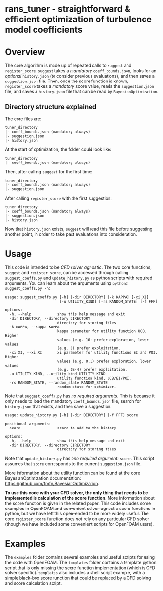 # rans_tuner - straightforward & efficient optimization of turbulence model coefficients

# Overview
The core algorithm is made up of repeated calls to `suggest` and `register_score`. `suggest` takes a *mandatory* `coeff_bounds.json`, looks for an *optional* `history.json` (to consider previous evaluations), and then saves a `suggestion.json` file. Then, once the score function is known, `register_score` takes a *mandatory* score value, reads the `suggestion.json` file, and saves a `history.json` file that can be read by `BayesianOptimization`.


## Directory structure explained
The core files are:
```
tuner_directory
|- coeff_bounds.json (mandatory always)
|- suggestion.json
|- history.json
```

At the start of optimization, the folder could look like:
```
tuner_directory
|- coeff_bounds.json (mandatory always)
```

Then, after calling `suggest` for the first time:
```
tuner_directory
|- coeff_bounds.json (mandatory always)
|- suggestion.json
```

After calling `register_score` with the first suggestion:
```
tuner_directory
|- coeff_bounds.json (mandatory always)
|- suggestion.json
|- history.json
```

Now that `history.json` exists, `suggest` will read this file before suggesting another point, in order to take past evaluations into consideration.

# Usage
This code is intended to be *CFD solver agnostic*. The two core functions, `suggest` and `register_score`, can be accessed through calling `suggest_coeffs.py` and `update_history.py` as python scripts with required arguments. You can learn about the arguments using `python3 suggest_coeffs.py -h`:

```
usage: suggest_coeffs.py [-h] [-dir DIRECTORY] [-k KAPPA] [-xi XI]
                         [-u UTILITY_KIND] [-rs RANDOM_STATE] [-f FFF]

options:
  -h, --help            show this help message and exit
  -dir DIRECTORY, --directory DIRECTORY
                        directory for storing files
  -k KAPPA, --kappa KAPPA
                        kappa parameter for utility function UCB. Higher
                        values (e.g. 10) prefer exploration, lower values
                        (e.g. 1) prefer exploitation.
  -xi XI, --xi XI       xi parameter for utility functions EI and POI. Higher
                        values (e.g. 0.1) prefer exploration, lower values
                        (e.g. 1E-4) prefer exploitation.
  -u UTILITY_KIND, --utility_kind UTILITY_KIND
                        utility function kind, UCB/EI/POI.
  -rs RANDOM_STATE, --random_state RANDOM_STATE
                        random state for optimizer.
```

Note that `suggest_coeffs.py` has *no required arguments*. This is because it only needs to load the mandatory `coeff_bounds.json` file, search for `history.json` that exists, and then save a suggestion.

```
usage: update_history.py [-h] [-dir DIRECTORY] [-f FFF] score

positional arguments:
  score                 score to add to the history

options:
  -h, --help            show this help message and exit
  -dir DIRECTORY, --directory DIRECTORY
                        directory for storing files
```
Note that `update_history.py` has *one required argument:* `score`. This script assumes that `score` corresponds to the current `suggestion.json` file.

More information about the utility function can be found at the core BayesianOptimization documentation: https://github.com/fmfn/BayesianOptimization.

**To use this code with your CFD solver, the only thing that needs to be implemented is calculation of the score function**. More information about the score function is given in the related paper. This code includes some examples in OpenFOAM and convenient solver-agnostic score functions in python, but we have left this open-ended to be more widely useful. The core `register_score` function does *not* rely on any particular CFD solver (though we have included some convenient scripts for OpenFOAM users).


# Examples
The `examples` folder contains several examples and useful scripts for using the code with OpenFOAM. The `templates` folder contains a template python script that is only missing the score function implementation (which is CFD solver specific). `templates` also includes a shell script example, with a simple black-box score function that could be replaced by a CFD solving and score calculation script.



